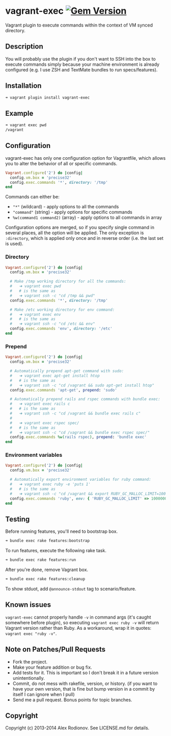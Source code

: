 vagrant-exec [![Gem Version](https://badge.fury.io/rb/vagrant-exec.png)](http://badge.fury.io/rb/vagrant-exec)
===============

Vagrant plugin to execute commands within the context of VM synced directory.

Description
-----------

You will probably use the plugin if you don't want to SSH into the box to execute commands simply because your machine environment is already configured (e.g. I use ZSH and TextMate bundles to run specs/features).

Installation
------------

```bash
➜ vagrant plugin install vagrant-exec
```

Example
-------

```bash
➜ vagrant exec pwd
/vagrant
```

Configuration
-------------

vagrant-exec has only one configuration option for Vagrantfile, which allows you to alter the behavior of all or specific commands.

```ruby
Vagrant.configure('2') do |config|
  config.vm.box = 'precise32'
  config.exec.commands '*', directory: '/tmp'
end
```

Commands can either be:

  * `"*"` (wildcard) - apply options to all the commands
  * `"command"` (string) - apply options for specific commands
  * `%w(command1 command2)` (array) - apply options to all commands in array

Configuration options are merged, so if you specify single command in several places, all the option will be applied. The only exception is `:directory`, which is applied only once and in reverse order (i.e. the last set is used).

### Directory

```ruby
Vagrant.configure('2') do |config|
  config.vm.box = 'precise32'

  # Make /tmp working directory for all the commands:
  #   ➜ vagrant exec pwd
  #   # is the same as
  #   ➜ vagrant ssh -c "cd /tmp && pwd"
  config.exec.commands '*', directory: '/tmp'

  # Make /etc working directory for env command:
  #   ➜ vagrant exec env
  #   # is the same as
  #   ➜ vagrant ssh -c "cd /etc && env"
  config.exec.commands 'env', directory: '/etc'
end
```

### Prepend

```ruby
Vagrant.configure('2') do |config|
  config.vm.box = 'precise32'

  # Automatically prepend apt-get command with sudo:
  #   ➜ vagrant exec apt-get install htop
  #   # is the same as
  #   ➜ vagrant ssh -c "cd /vagrant && sudo apt-get install htop"
  config.exec.commands 'apt-get', prepend: 'sudo'

  # Automatically prepend rails and rspec commands with bundle exec:
  #   ➜ vagrant exec rails c
  #   # is the same as
  #   ➜ vagrant ssh -c "cd /vagrant && bundle exec rails c"
  #
  #   ➜ vagrant exec rspec spec/
  #   # is the same as
  #   ➜ vagrant ssh -c "cd /vagrant && bundle exec rspec spec/"
  config.exec.commands %w(rails rspec), prepend: 'bundle exec'
end
```

### Environment variables

```ruby
Vagrant.configure('2') do |config|
  config.vm.box = 'precise32'

  # Automatically export environment variables for ruby command:
  #   ➜ vagrant exec ruby -e 'puts 1'
  #   # is the same as
  #   ➜ vagrant ssh -c "cd /vagrant && export RUBY_GC_MALLOC_LIMIT=100000000 && ruby -e 'puts 1'"
  config.exec.commands 'ruby', env: { 'RUBY_GC_MALLOC_LIMIT' => 100000000 }
end
```

Testing
----------------

Before running features, you'll need to bootstrap box.

```bash
➜ bundle exec rake features:bootstrap
```

To run features, execute the following rake task.

```bash
➜ bundle exec rake features:run
```

After you're done, remove Vagrant box.

```bash
➜ bundle exec rake features:cleanup
```

To show stduot, add `@announce-stdout` tag to scenario/feature.

Known issues
-----------------------------

`vagrant-exec` cannot properly handle `-v` in command args (it's caught somewhere before plugin), so executing `vagrant exec ruby -v` will return Vagrant version rather than Ruby. As a workaround, wrap it in quotes: `vagrant exec "ruby -v"`.

Note on Patches/Pull Requests
-----------------------------

* Fork the project.
* Make your feature addition or bug fix.
* Add tests for it. This is important so I don't break it in a future version unintentionally.
* Commit, do not mess with rakefile, version, or history. (if you want to have your own version, that is fine but bump version in a commit by itself I can ignore when I pull)
* Send me a pull request. Bonus points for topic branches.

Copyright
---------

Copyright (c) 2013-2014 Alex Rodionov. See LICENSE.md for details.
